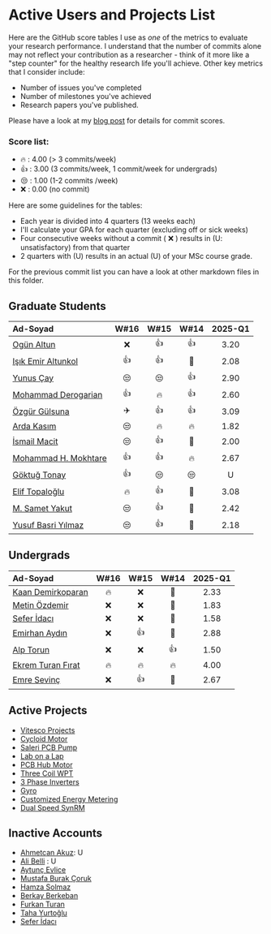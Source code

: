 # Active Users and Projects List

Here are the GitHub score tables I use as  *one* of the metrics to evaluate your research performance. 
I understand that the number of commits alone may not reflect your contribution as a researcher - think of it more like a "step counter" for the healthy research life you'll achieve. Other key metrics that I consider include:

- Number of issues you've completed
- Number of milestones you've achieved
- Research papers you've published.

Please have a look at my [blog post](https://keysan.me/blog/weekly_meetings_sabbatical/) for details for commit scores.

### Score list:

- :fire: : 4.00  (> 3 commits/week)
- :+1: : 3.00 (3 commits/week, 1 commit/week for undergrads)
- :unamused: : 1.00 (1-2 commits /week)
- :x: : 0.00 (no commit) 

Here are some guidelines for the tables:

- Each year is divided into 4 quarters (13 weeks each)
- I'll calculate your GPA for each quarter (excluding off or sick weeks)
- Four consecutive weeks without a commit ( :x: ) results in (U: unsatisfactory) from that quarter
- 2 quarters with (U) results in an actual (U) of your MSc course grade.

For the previous commit list you can have a look at other markdown files in this folder.

## Graduate Students

|      Ad-Soyad    |  W#16|  W#15|  W#14|  2025-Q1 | 
|:-----------------|:----:|:----:|:----:|:----:| 
| [Ogün Altun](https://github.com/ogunaltun)        | :x:| :+1:| :+1:| 3.20 | 
| [Işık Emir Altunkol](https://github.com/emir-altunkol)    | :+1:| :+1:| :candy: | 2.08 |
| [Yunus Çay](https://github.com/cayunus)    | :unamused:| :unamused:| :+1:|  2.90 |
| [Mohammad Derogarian](https://github.com/MDerogarian)    | :+1:| :fire:| :+1:| 2.60 |
| [Özgür Gülsuna](https://github.com/ozgurgulsuna)    |:airplane:| :+1:| :+1:|  3.09 | 
| [Arda Kasım](https://github.com/ardakasim)     | :unamused:| :fire:| :fire:| 1.82 | 
| [İsmail Macit](https://github.com/ismailmacit)    | :unamused:| :+1:| :candy:| 2.00 |
| [Mohammad H. Mokhtare](https://github.com/Mohammad-M93)    | :+1: | :+1:| :fire:| 2.67 |
| [Göktuğ Tonay](https://github.com/Gktut)    | :+1:| :unamused:| :unamused:| U |
| [Elif Topaloğlu](https://github.com/eliftplgl)       | :fire:| :+1:| :candy:| 3.08 |
| [M. Samet Yakut](https://github.com/sametyakut)     | :unamused:| :+1:| :candy:| 2.42 |
| [Yusuf Basri Yılmaz](https://github.com/yusufbyilmaz)     | :unamused:| :+1:| :candy:| 2.18|

## Undergrads

|      Ad-Soyad    |  W#16|  W#15|  W#14|  2025-Q1 | 
|:-----------------|:----:|:----:|:----:|:----:| 
| [Kaan Demirkoparan](https://github.com/KaanDemirkoparan)    | :fire:| :x:| :candy:| 2.33|
| [Metin Özdemir](https://github.com/metinozdemir01)      | :x:| :x:| :candy:| 1.83 | 
| [Sefer İdacı](https://github.com/seferidaci)    | :x:| :x:| :candy:| 1.58 |
| [Emirhan Aydın](https://github.com/emirhanydiin)   | :x:| :+1:| :candy:| 2.88 |
| [Alp Torun](https://github.com/Alp-Torun)    | :x:| :x:| :+1:| 1.50 |
| [Ekrem Turan Fırat](https://github.com/ekremturanfirat)    | :fire:| :fire:| :fire:| 4.00 | 
| [Emre Sevinç](https://github.com/emre-sevinc) | :x:| :+1:| :candy:| 2.67| 
 

## Active Projects

- [Vitesco Projects](https://github.com/odtu/VITESCO-METU)
- [Cycloid Motor](https://github.com/odtu/Cycloid-Integrated-Robotic-Actuator)
- [Saleri PCB Pump](https://github.com/odtu/Saleri-PCB-Motor-for-ePumps)
- [Lab on a Lap](https://github.com/odtu/lab-on-a-lap)
- [PCB Hub Motor](https://github.com/odtu/PCB-Hub-Motor)
- [Three Coil WPT](https://github.com/odtu/Three-Coil-Concurrent-WPT)
- [3 Phase Inverters](https://github.com/ahmetcan-akuz/3-Phase-Inverters)
- [Gyro](https://github.com/odtu/Roketsan-Gyro)
- [Customized Energy Metering](https://github.com/odtu/Customized-Energy-Metering)
- [Dual Speed SynRM](https://github.com/odtu/Dual-speed-SynRM)

## Inactive Accounts
- [Ahmetcan Akuz](https://github.com/ahmetcan-akuz): U
- [Ali Belli](https://github.com/alibelli) : U
- [Aytunç Evlice](https://github.com/aytunc-evlice) 
- [Mustafa Burak Çoruk](https://github.com/MustafaBurakCORUK)
- [Hamza Solmaz](https://github.com/HamzaSolmaz)
- [Berkay Berkeban](https://github.com/bekraysal)
- [Furkan Turan](https://github.com/furkanturan08) 
- [Taha Yurtoğlu](https://github.com/tahayurtoglu)
- [Sefer İdacı](https://github.com/seferidaci)

